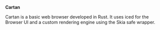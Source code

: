 **Cartan**

Cartan is a basic web browser developed in Rust. It uses iced for the Browser UI and a custom rendering engine using the Skia safe wrapper.